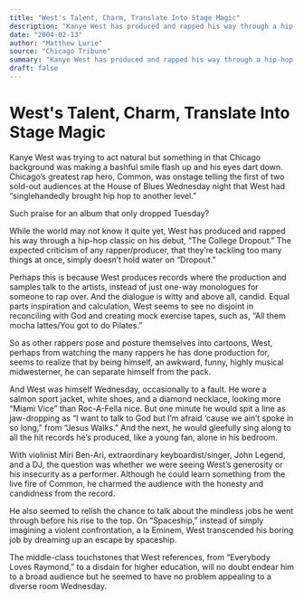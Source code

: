 ```yaml
---
title: "West's Talent, Charm, Translate Into Stage Magic"
description: "Kanye West has produced and rapped his way through a hip-hop classic on his debut album, “The College Dropout” West was himself Wednesday, occasionally to a fault. West wore a salmon sport jacket, whi..."
date: "2004-02-13"
author: "Matthew Lurie"
source: "Chicago Tribune"
summary: "Kanye West has produced and rapped his way through a hip-hop classic on his debut album, “The College Dropout” West was himself Wednesday, occasionally to a fault. West wore a salmon sport jacket, white shoes, and a diamond necklace, looking more “Miami Vice” than Roc-A-Fella nice. And the next, he would gleefully sing along to all the hit records he’s produced, like a young fan, alone in his bedroom"
draft: false
---
```


# West's Talent, Charm, Translate Into Stage Magic

Kanye West was trying to act natural but something in that Chicago background was making a bashful smile flash up and his eyes dart down. Chicago’s greatest rap hero, Common, was onstage telling the first of two sold-out audiences at the House of Blues Wednesday night that West had “singlehandedly brought hip hop to another level.”

Such praise for an album that only dropped Tuesday?

While the world may not know it quite yet, West has produced and rapped his way through a hip-hop classic on his debut, “The College Dropout.” The expected criticism of any rapper/producer, that they’re tackling too many things at once, simply doesn’t hold water on “Dropout.”

Perhaps this is because West produces records where the production and samples talk to the artists, instead of just one-way monologues for someone to rap over. And the dialogue is witty and above all, candid. Equal parts inspiration and calculation, West seems to see no disjoint in reconciling with God and creating mock exercise tapes, such as, “All them mocha lattes/You got to do Pilates.”

So as other rappers pose and posture themselves into cartoons, West, perhaps from watching the many rappers he has done production for, seems to realize that by being himself, an awkward, funny, highly musical midwesterner, he can separate himself from the pack.

And West was himself Wednesday, occasionally to a fault. He wore a salmon sport jacket, white shoes, and a diamond necklace, looking more “Miami Vice” than Roc-A-Fella nice. But one minute he would spit a line as jaw-dropping as “I want to talk to God but I’m afraid ‘cause we ain’t spoke in so long,” from “Jesus Walks.” And the next, he would gleefully sing along to all the hit records he’s produced, like a young fan, alone in his bedroom.

With violinist Miri Ben-Ari, extraordinary keyboardist/singer, John Legend, and a DJ, the question was whether we were seeing West’s generosity or his insecurity as a performer. Although he could learn something from the live fire of Common, he charmed the audience with the honesty and candidness from the record.

He also seemed to relish the chance to talk about the mindless jobs he went through before his rise to the top. On “Spaceship,” instead of simply imagining a violent confrontation, a la Eminem, West transcended his boring job by dreaming up an escape by spaceship.

The middle-class touchstones that West references, from “Everybody Loves Raymond,” to a disdain for higher education, will no doubt endear him to a broad audience but he seemed to have no problem appealing to a diverse room Wednesday.
